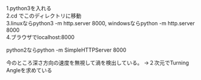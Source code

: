 ﻿1.python3を入れる  
2.cd でこのディレクトリに移動  
3.linuxならpython3 -m http.server 8000, windowsならpython -m http.server 8000  
4.ブラウザでlocalhost:8000

python2ならpython -m SimpleHTTPServer 8000

今のところ深さ方向の速度を無視して渦を検出している。
->２次元でTurning Angleを求めている
